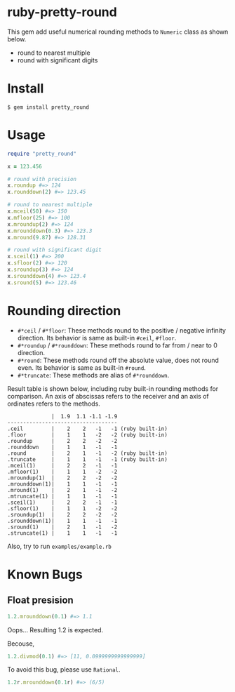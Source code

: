 ruby-pretty-round
================
This gem add useful numerical rounding methods to `Numeric` class as shown below.
- round to nearest multiple
- round with significant digits

Install
================
`$ gem install pretty_round`

Usage
================
```rb
require "pretty_round"

x = 123.456

# round with precision
x.roundup #=> 124
x.rounddown(2) #=> 123.45

# round to nearest multiple
x.mceil(50) #=> 150
x.mfloor(25) #=> 100
x.mroundup(2) #=> 124
x.mrounddown(0.3) #=> 123.3
x.mround(9.87) #=> 128.31

# round with significant digit
x.sceil(1) #=> 200
x.sfloor(2) #=> 120
x.sroundup(3) #=> 124
x.srounddown(4) #=> 123.4
x.sround(5) #=> 123.46
```

Rounding direction
================
- `#*ceil` / `#*floor`: These methods round to the positive / negative infinity direction. Its behavior is same as built-in `#ceil`, `#floor`.
- `#*roundup` / `#*rounddown`: These methods round to far from / near to 0 direction.
- `#*round`: These methods round off the absolute value, does not round even. Its behavior is same as built-in `#round`.
- `#*truncate`: These methods are alias of `#*rounddown`.

Result table is shown below, including ruby built-in rounding methods for comparison.
An axis of abscissas refers to the receiver and an axis of ordinates refers to the methods.
```
              |  1.9  1.1 -1.1 -1.9
-----------------------------------
.ceil         |    2    2   -1   -1 (ruby built-in)
.floor        |    1    1   -2   -2 (ruby built-in)
.roundup      |    2    2   -2   -2
.rounddown    |    1    1   -1   -1
.round        |    2    1   -1   -2 (ruby built-in)
.truncate     |    1    1   -1   -1 (ruby built-in)
.mceil(1)     |    2    2   -1   -1
.mfloor(1)    |    1    1   -2   -2
.mroundup(1)  |    2    2   -2   -2
.mrounddown(1)|    1    1   -1   -1
.mround(1)    |    2    1   -1   -2
.mtruncate(1) |    1    1   -1   -1
.sceil(1)     |    2    2   -1   -1
.sfloor(1)    |    1    1   -2   -2
.sroundup(1)  |    2    2   -2   -2
.srounddown(1)|    1    1   -1   -1
.sround(1)    |    2    1   -1   -2
.struncate(1) |    1    1   -1   -1
```

Also, try to run `examples/example.rb`


Known Bugs
================
Float presision
----------------
```rb
1.2.mrounddown(0.1) #=> 1.1
```
Oops... Resulting 1.2 is expected.

Becouse, 
```rb
1.2.divmod(0.1) #=> [11, 0.0999999999999999]
```

To avoid this bug, please use `Rational`.
```rb
1.2r.mrounddown(0.1r) #=> (6/5)
```
